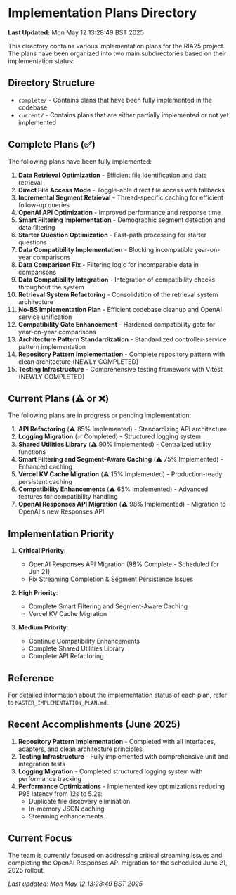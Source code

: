 # Implementation Plans Directory

**Last Updated:** Mon May 12 13:28:49 BST 2025

This directory contains various implementation plans for the RIA25 project. The plans have been organized into two main subdirectories based on their implementation status:

## Directory Structure

- `complete/` - Contains plans that have been fully implemented in the codebase
- `current/` - Contains plans that are either partially implemented or not yet implemented

## Complete Plans (✅)

The following plans have been fully implemented:

1. **Data Retrieval Optimization** - Efficient file identification and data retrieval
2. **Direct File Access Mode** - Toggle-able direct file access with fallbacks
3. **Incremental Segment Retrieval** - Thread-specific caching for efficient follow-up queries
4. **OpenAI API Optimization** - Improved performance and response time
5. **Smart Filtering Implementation** - Demographic segment detection and data filtering
6. **Starter Question Optimization** - Fast-path processing for starter questions
7. **Data Compatibility Implementation** - Blocking incompatible year-on-year comparisons
8. **Data Comparison Fix** - Filtering logic for incomparable data in comparisons
9. **Data Compatibility Integration** - Integration of compatibility checks throughout the system
10. **Retrieval System Refactoring** - Consolidation of the retrieval system architecture
11. **No-BS Implementation Plan** - Efficient codebase cleanup and OpenAI service unification
12. **Compatibility Gate Enhancement** - Hardened compatibility gate for year-on-year comparisons
13. **Architecture Pattern Standardization** - Standardized controller-service pattern implementation
14. **Repository Pattern Implementation** - Complete repository pattern with clean architecture (NEWLY COMPLETED)
15. **Testing Infrastructure** - Comprehensive testing framework with Vitest (NEWLY COMPLETED)

## Current Plans (⚠️ or ❌)

The following plans are in progress or pending implementation:

1. **API Refactoring** (⚠️ 85% Implemented) - Standardizing API architecture
2. **Logging Migration** (✅ Completed) - Structured logging system
3. **Shared Utilities Library** (⚠️ 90% Implemented) - Centralized utility functions
4. **Smart Filtering and Segment-Aware Caching** (⚠️ 75% Implemented) - Enhanced caching
5. **Vercel KV Cache Migration** (⚠️ 15% Implemented) - Production-ready persistent caching
6. **Compatibility Enhancements** (⚠️ 65% Implemented) - Advanced features for compatibility handling
7. **OpenAI Responses API Migration** (⚠️ 98% Implemented) - Migration to OpenAI's new Responses API

## Implementation Priority

1. **Critical Priority**:

   - OpenAI Responses API Migration (98% Complete - Scheduled for Jun 21)
   - Fix Streaming Completion & Segment Persistence Issues

2. **High Priority**:

   - Complete Smart Filtering and Segment-Aware Caching
   - Vercel KV Cache Migration

3. **Medium Priority**:
   - Continue Compatibility Enhancements
   - Complete Shared Utilities Library
   - Complete API Refactoring

## Reference

For detailed information about the implementation status of each plan, refer to `MASTER_IMPLEMENTATION_PLAN.md`.

## Recent Accomplishments (June 2025)

1. **Repository Pattern Implementation** - Completed with all interfaces, adapters, and clean architecture principles
2. **Testing Infrastructure** - Fully implemented with comprehensive unit and integration tests
3. **Logging Migration** - Completed structured logging system with performance tracking
4. **Performance Optimizations** - Implemented key optimizations reducing P95 latency from 12s to 5.2s:
   - Duplicate file discovery elimination
   - In-memory JSON caching
   - Streaming enhancements

## Current Focus

The team is currently focused on addressing critical streaming issues and completing the OpenAI Responses API migration for the scheduled June 21, 2025 rollout.

_Last updated: Mon May 12 13:28:49 BST 2025_
